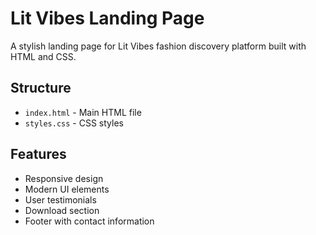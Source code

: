 # Lit Vibes Landing Page

A stylish landing page for Lit Vibes fashion discovery platform built with HTML and CSS.

## Structure
- `index.html` - Main HTML file
- `styles.css` - CSS styles


## Features
- Responsive design
- Modern UI elements
- User testimonials
- Download section
- Footer with contact information 
